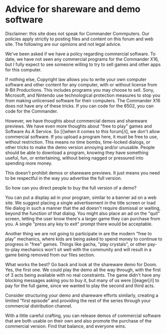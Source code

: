 
# Advice for shareware and demo software

Disclaimer: this site does not speak for Commander Commputers. Our policies apply strictly to posting files and content on this forum and web site. The following are our opinions and not legal advice. 

We've been asked if we have a policy regarding commercial software. To date, we have not seen any commercial programs for the Commander X16, but I fully expect to see someone willing to try to sell games and other apps for this computer. 

If nothing else, Copyright law allows you to write your own computer software and other content for any computer, with or without license from 8-Bit Productions. This includes programs you may choose to sell. Sony, Microsoft, and Nintendo use technological protection measures to stop you from making unlicensed software for their computers. The Commander X16 does not have any of these tricks. If you can code for the 6502, you can code for the Commander. 

However, we have thoughts about commercial demos and shareware previews. We have even more thoughts about "free to play" games and Software As A Service. So [i]when it comes to this forum[/i], we don't allow commercial software. If you upload a program here, it must be free to use, without restriction. This means no time bombs, time-locked dialogs, or other tricks to make the demo version annoying and/or unusable. People should be able to download a program, knowing they have something useful, fun, or entertaining, without being nagged or pressured into spending more money. 

This doesn't prohibit demos or shareware previews. It just means you need to be respectful in the way you advertise the full version.

So how can you direct people to buy the full version of a demo?

You can put a display ad in your program, similar to a banner ad on a web site. We suggest placing a single advertisement in the title screen or load file dialog in such a manner that the ad doesn't require dismissal or waiting, beyond the function of that dialog. You might also place an ad on the "quit" screen, letting the user know there's a larger game they can purchase from you. A single "press any key to exit" prompt there would be acceptable.

Another thing we are not going to participate in are the modern "free to play" mechanics, where kids are being asked to spend money to continue to progress in "free" games. Things like gacha, "play crystals", or other pay-to-play mechanics won't sit well with the community and will result in a game being removed from our files section. 

What works the best? Go back and look at the shareware demo for Doom. Yes, the first one. We could play the demo all the way through, with the first of 3 acts being available with no real constraints. The game didn't have any blocking messages asking you to buy it, but many of us were [i]eager[/i] to pay for the full game, since we wanted to play the second and third acts. 

Consider structuring your demo and shareware efforts similarly, creating a limited "first episode" and providing the rest of the series through your commercial distribution channel. 

With a little careful crafting, you can release demos of commercial software that are both usable on their own and also promote the purchase of the commercial version. Find that balance, and everyone wins. 
